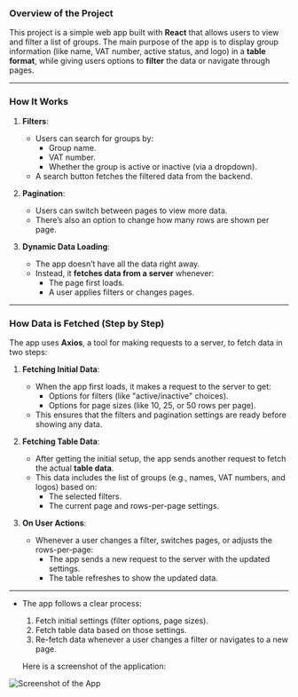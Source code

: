 ### Overview of the Project

This project is a simple web app built with **React** that allows users to view and filter a list of groups. The main purpose of the app is to display group information (like name, VAT number, active status, and logo) in a **table format**, while giving users options to **filter** the data or navigate through pages. 

---

### How It Works

1. **Filters**:
   - Users can search for groups by:
     - Group name.
     - VAT number.
     - Whether the group is active or inactive (via a dropdown).
   - A search button fetches the filtered data from the backend.

2. **Pagination**:
   - Users can switch between pages to view more data.
   - There’s also an option to change how many rows are shown per page.

3. **Dynamic Data Loading**:
   - The app doesn’t have all the data right away.
   - Instead, it **fetches data from a server** whenever:
     - The page first loads.
     - A user applies filters or changes pages.

---

### How Data is Fetched (Step by Step)

The app uses **Axios**, a tool for making requests to a server, to fetch data in two steps:

1. **Fetching Initial Data**:
   - When the app first loads, it makes a request to the server to get:
     - Options for filters (like "active/inactive" choices).
     - Options for page sizes (like 10, 25, or 50 rows per page).
   - This ensures that the filters and pagination settings are ready before showing any data.

2. **Fetching Table Data**:
   - After getting the initial setup, the app sends another request to fetch the actual **table data**. 
   - This data includes the list of groups (e.g., names, VAT numbers, and logos) based on:
     - The selected filters.
     - The current page and rows-per-page settings.

3. **On User Actions**:
   - Whenever a user changes a filter, switches pages, or adjusts the rows-per-page:
     - The app sends a new request to the server with the updated settings.
     - The table refreshes to show the updated data.

---

- The app follows a clear process:
  1. Fetch initial settings (filter options, page sizes).
  2. Fetch table data based on those settings.
  3. Re-fetch data whenever a user changes a filter or navigates to a new page.

  Here is a screenshot of the application:

![Screenshot of the App](./assets/Project.jpg)

